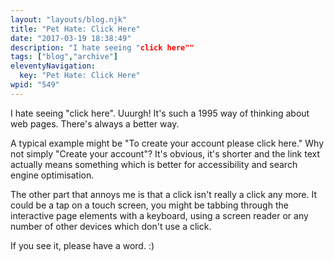```yaml
---
layout: "layouts/blog.njk"
title: "Pet Hate: Click Here"
date: "2017-03-19 18:38:49"
description: "I hate seeing "click here""
tags: ["blog","archive"]
eleventyNavigation:
  key: "Pet Hate: Click Here"
wpid: "549"
---
```

I hate seeing "click here". Uuurgh! It's such a 1995 way of thinking about web pages. There's always a better way.

A typical example might be "To create your account please click here." Why not simply "Create your account"? It's obvious, it's shorter and the link text actually means something which is better for accessibility and search engine optimisation.

The other part that annoys me is that a click isn't really a click any more. It could be a tap on a touch screen, you might be tabbing through the interactive page elements with a keyboard, using a screen reader or any number of other devices which don't use a click.

If you see it, please have a word. :)